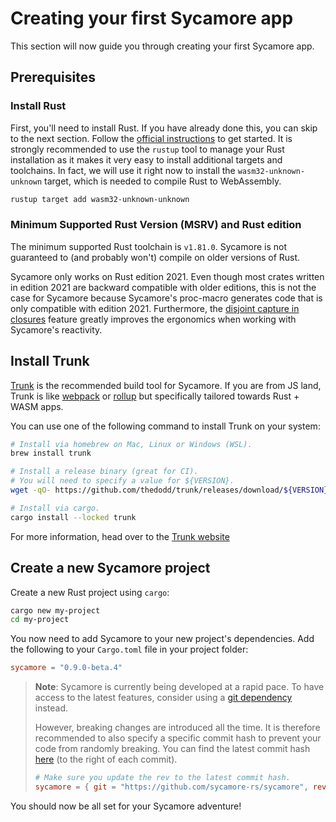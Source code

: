 # Creating your first Sycamore app

This section will now guide you through creating your first Sycamore app.

## Prerequisites

### Install Rust

First, you'll need to install Rust. If you have already done this, you can skip
to the next section. Follow the
[official instructions](https://www.rust-lang.org/tools/install) to get started.
It is strongly recommended to use the `rustup` tool to manage your Rust
installation as it makes it very easy to install additional targets and
toolchains. In fact, we will use it right now to install the
`wasm32-unknown-unknown` target, which is needed to compile Rust to WebAssembly.

```bash
rustup target add wasm32-unknown-unknown
```

### Minimum Supported Rust Version (MSRV) and Rust edition

The minimum supported Rust toolchain is `v1.81.0`. Sycamore is not guaranteed to
(and probably won't) compile on older versions of Rust.

Sycamore only works on Rust edition 2021. Even though most crates written in
edition 2021 are backward compatible with older editions, this is not the case
for Sycamore because Sycamore's proc-macro generates code that is only
compatible with edition 2021. Furthermore, the
[disjoint capture in closures](https://blog.rust-lang.org/2021/10/21/Rust-1.56.0.html#disjoint-capture-in-closures)
feature greatly improves the ergonomics when working with Sycamore's reactivity.

## Install Trunk

[Trunk](https://trunkrs.dev) is the recommended build tool for Sycamore. If you
are from JS land, Trunk is like [webpack](https://webpack.js.org/) or
[rollup](https://rollupjs.org/) but specifically tailored towards Rust + WASM
apps.

You can use one of the following command to install Trunk on your system:

```bash
# Install via homebrew on Mac, Linux or Windows (WSL).
brew install trunk

# Install a release binary (great for CI).
# You will need to specify a value for ${VERSION}.
wget -qO- https://github.com/thedodd/trunk/releases/download/${VERSION}/trunk-x86_64-unknown-linux-gnu.tar.gz | tar -xzf-

# Install via cargo.
cargo install --locked trunk
```

For more information, head over to the [Trunk website](https://trunkrs.dev)

## Create a new Sycamore project

Create a new Rust project using `cargo`:

```bash
cargo new my-project
cd my-project
```

You now need to add Sycamore to your new project's dependencies. Add the
following to your `Cargo.toml` file in your project folder:

```toml
sycamore = "0.9.0-beta.4"
```

> **Note**: Sycamore is currently being developed at a rapid pace. To have
> access to the latest features, consider using a
> [git dependency](https://doc.rust-lang.org/cargo/reference/specifying-dependencies.html#specifying-dependencies-from-git-repositories)
> instead.
>
> However, breaking changes are introduced all the time. It is therefore
> recommended to also specify a specific commit hash to prevent your code from
> randomly breaking. You can find the latest commit hash
> [here](https://github.com/sycamore-rs/sycamore/commits/main) (to the right of
> each commit).
>
> ```toml
> # Make sure you update the rev to the latest commit hash.
> sycamore = { git = "https://github.com/sycamore-rs/sycamore", rev = "c5b4097" }
> ```

You should now be all set for your Sycamore adventure!
